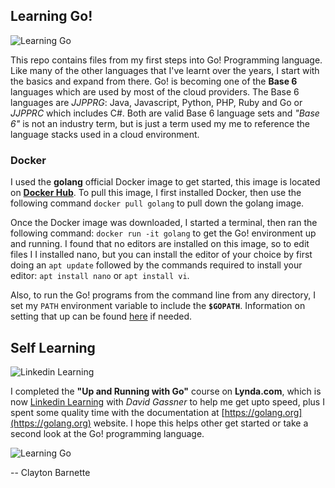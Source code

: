 ## Learning Go!

![Learning Go][docker-golang]

This repo contains files from my first steps into Go! Programming language. Like many of the other
languages that I've learnt over the years, I start with the basics and expand from there. Go! is 
becoming one of the **Base 6** languages which are used by most of the cloud providers. The Base 6
languages are *JJPPRG*: Java, Javascript, Python, PHP, Ruby and Go or *JJPPRC* which includes C#. Both
are valid Base 6 language sets and *"Base 6"* is not an industry term, but is just a term used my me to
reference the language stacks used in a cloud environment. 

### Docker

I used the **golang** official Docker image to get started, this image is located on 
**[Docker Hub](https://hub.docker.com/_/golang)**. To pull this image, I first installed Docker,
then use the following command `docker pull golang` to pull down the golang image. 

Once the Docker image was downloaded, I started a terminal, then ran the following command: `docker run -it golang` 
to get the Go! environment up and running. I found that no editors are installed on this image, so to edit files I
I installed nano, but you can install the editor of your choice by first doing an `apt update` followed by the 
commands required to install your editor: `apt install nano` or `apt install vi`. 


Also, to run the Go! programs from the command line from any directory, I set my `PATH` environment variable
to include the **`$GOPATH`**. Information on setting that up can be found [here](https://golang.org/doc/code.html) if needed.

## Self Learning

![Linkedin Learning][linkedinlearning]

I completed the **"Up and Running with Go"** course on __Lynda.com__, which is now [Linkedin Learning](https://www.linkedin.com/learning/) 
with *David Gassner* to help me get upto speed, plus I spent some quality time with the documentation at [https://golang.org](https://golang.org) 
website. I hope this helps other get started or take a second look at the Go! programming language.
  

![Learning Go][go-logo]


-- Clayton Barnette

[linkedinlearning]: https://media.licdn.com/dms/image/C4E0BAQFfDMello2Gtg/company-logo_200_200/0?e=2159024400&v=beta&t=ectgju-UZL2EC0Fmufx6CJ9PToe2bKXwZZu6qg6qJfs
[docker-golang]: https://d1q6f0aelx0por.cloudfront.net/product-logos/81630ec2-d253-4eb2-b36c-eb54072cb8d6-golang.png
[go-logo]: https://golang.org/doc/gopher/doc.png


